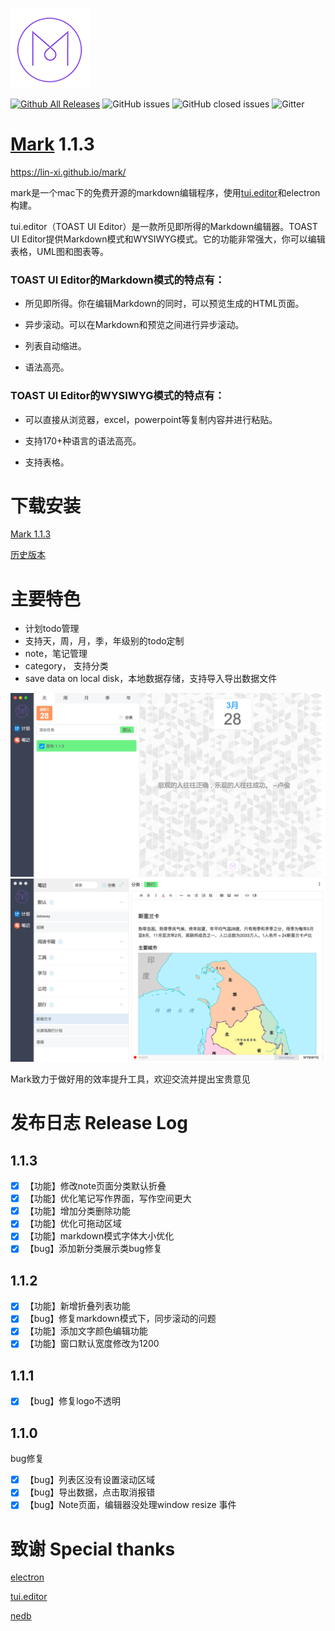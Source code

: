 ![image](./pages/logo-small.png)

[![Github All Releases](https://img.shields.io/github/downloads/lin-xi/mark/total.svg)](https://github.com/lin-xi/mark/releases)
![GitHub issues](https://img.shields.io/github/issues/lin-xi/mark.svg)
![GitHub closed issues](https://img.shields.io/github/issues-closed/lin-xi/mark.svg)
![Gitter](https://img.shields.io/gitter/room/lin-xi/mark.svg)

#  [Mark](https://lin-xi.github.io/mark/) 1.1.3

https://lin-xi.github.io/mark/


mark是一个mac下的免费开源的markdown编辑程序，使用[tui.editor](https://nhnent.github.io/tui.editor/)和electron构建。

tui.editor（TOAST UI Editor）是一款所见即所得的Markdown编辑器。TOAST UI Editor提供Markdown模式和WYSIWYG模式。它的功能非常强大，你可以编辑表格，UML图和图表等。

### TOAST UI Editor的Markdown模式的特点有：

+ 所见即所得。你在编辑Markdown的同时，可以预览生成的HTML页面。

+ 异步滚动。可以在Markdown和预览之间进行异步滚动。

+ 列表自动缩进。

+ 语法高亮。

### TOAST UI Editor的WYSIWYG模式的特点有：

+ 可以直接从浏览器，excel，powerpoint等复制内容并进行粘贴。

+ 支持170+种语言的语法高亮。

+ 支持表格。

# 下载安装

[Mark 1.1.3](https://github.com/lin-xi/mark/releases/download/1.1.3/Mark-1.1.3.dmg.zip)


[历史版本](https://github.com/lin-xi/mark/releases)


# 主要特色

+ 计划todo管理
+ 支持天，周，月，季，年级别的todo定制
+ note，笔记管理
+ category， 支持分类 
+ save data on local disk，本地数据存储，支持导入导出数据文件


![image](./pages/screen-shot.png)
![image](./pages/screen-shot2.png)


Mark致力于做好用的效率提升工具，欢迎交流并提出宝贵意见

# 发布日志  Release Log

## 1.1.3
- [x] 【功能】修改note页面分类默认折叠
- [x] 【功能】优化笔记写作界面，写作空间更大
- [x] 【功能】增加分类删除功能
- [x] 【功能】优化可拖动区域
- [x] 【功能】markdown模式字体大小优化
- [x] 【bug】添加新分类展示类bug修复

## 1.1.2
- [x] 【功能】新增折叠列表功能
- [x] 【bug】修复markdown模式下，同步滚动的问题
- [x] 【功能】添加文字颜色编辑功能
- [x] 【功能】窗口默认宽度修改为1200

## 1.1.1
- [x] 【bug】修复logo不透明

## 1.1.0
bug修复

- [x] 【bug】列表区没有设置滚动区域
- [x] 【bug】导出数据，点击取消报错
- [x] 【bug】Note页面，编辑器没处理window resize 事件

# 致谢  Special thanks

[electron](https://github.com/electron/electron)

[tui.editor](https://github.com/nhnent/tui.editor)

[nedb](https://github.com/louischatriot/nedb)

